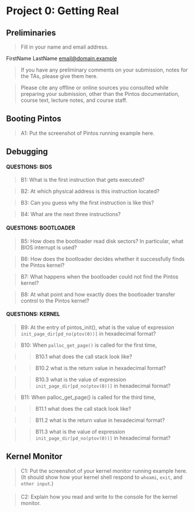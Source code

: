 # Project 0: Getting Real

## Preliminaries

>Fill in your name and email address.

FirstName LastName <email@domain.example>

>If you have any preliminary comments on your submission, notes for the TAs, please give them here.



>Please cite any offline or online sources you consulted while preparing your submission, other than the Pintos documentation, course text, lecture notes, and course staff.



## Booting Pintos

>A1: Put the screenshot of Pintos running example here.



## Debugging

#### QUESTIONS: BIOS 

>B1: What is the first instruction that gets executed?



>B2: At which physical address is this instruction located?



>B3: Can you guess why the first instruction is like this?



>B4: What are the next three instructions?



#### QUESTIONS: BOOTLOADER

>B5: How does the bootloader read disk sectors? In particular, what BIOS interrupt is used?



>B6: How does the bootloader decides whether it successfully finds the Pintos kernel?



>B7: What happens when the bootloader could not find the Pintos kernel?



>B8: At what point and how exactly does the bootloader transfer control to the Pintos kernel?



#### QUESTIONS: KERNEL

>B9: At the entry of pintos_init(), what is the value of expression `init_page_dir[pd_no(ptov(0))]` in hexadecimal format?



>B10: When `palloc_get_page()` is called for the first time,

>> B10.1 what does the call stack look like?
>>
>> 

>> B10.2 what is the return value in hexadecimal format?
>>
>> 

>> B10.3 what is the value of expression `init_page_dir[pd_no(ptov(0))]` in hexadecimal format?
>>
>> 



>B11: When palloc_get_page() is called for the third time,

>> B11.1 what does the call stack look like?
>>
>> 

>> B11.2 what is the return value in hexadecimal format?
>>
>> 

>> B11.3 what is the value of expression `init_page_dir[pd_no(ptov(0))]` in hexadecimal format?
>>
>> 



## Kernel Monitor

>C1: Put the screenshot of your kernel monitor running example here. (It should show how your kernel shell respond to `whoami`, `exit`, and `other input`.)

#### 

>C2: Explain how you read and write to the console for the kernel monitor.
